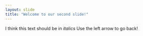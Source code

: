 ```yaml
---
layout: slide
title: "Welcome to our second slide!"
---
```

I think this text should be in *italics* 
Use the left arrow to go back!
